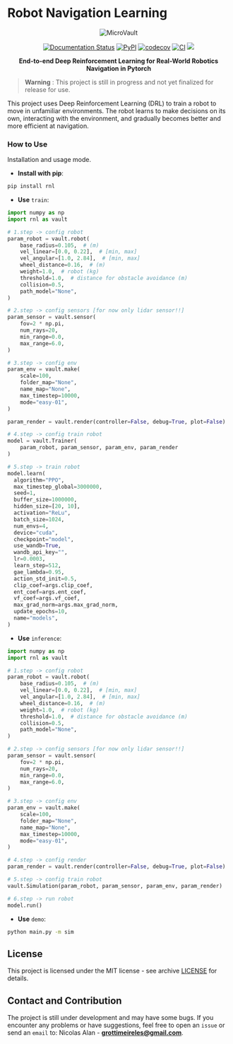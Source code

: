 # Robot Navigation Learning

<div align="center">
     <img src="https://raw.githubusercontent.com/microvault/rnl/main/docs/images/rnl.png" alt="MicroVault">
</div>

<p align="center">
  <a href='https://microvault.readthedocs.io/en/latest/?badge=latest'><img src='https://readthedocs.org/projects/microvault/badge/?version=latest' alt='Documentation Status' /></a>
  <a href="https://pypi.org/project/rnl/"><img alt="PyPI" src="https://img.shields.io/pypi/v/rnl"></a>
  <a href="https://codecov.io/gh/microvault/microvault"><img alt="codecov" src="https://codecov.io/gh/microvault/microvault/graph/badge.svg?token=WRTOBP06AW"></a>
  <a href="https://github.com/microvault/microvault/actions/workflows/main.yaml"><img alt="CI" src="https://github.com/microvault/microvault/actions/workflows/main.yaml/badge.svg"></a>
<a href="https://codeclimate.com/github/microvault/microvault/maintainability"><img src="https://api.codeclimate.com/v1/badges/f121e3b57214eac38280/maintainability" /></a>

</p>

<div align="center">

**End-to-end Deep Reinforcement Learning for Real-World Robotics Navigation in Pytorch**

</div>

> **Warning** :
> This project is still in progress and not yet finalized for release for use.

This project uses Deep Reinforcement Learning (DRL) to train a robot to move in unfamiliar environments. The robot learns to make decisions on its own, interacting with the environment, and gradually becomes better and more efficient at navigation.

### How to Use

Installation and usage mode.

* **Install with pip**:
```bash
pip install rnl
```

*	**Use** `train`:
```python
import numpy as np
import rnl as vault

# 1.step -> config robot
param_robot = vault.robot(
    base_radius=0.105,  # (m)
    vel_linear=[0.0, 0.22],  # [min, max]
    vel_angular=[1.0, 2.84],  # [min, max]
    wheel_distance=0.16,  # (m)
    weight=1.0,  # robot (kg)
    threshold=1.0,  # distance for obstacle avoidance (m)
    collision=0.5, 
    path_model="None",
)

# 2.step -> config sensors [for now only lidar sensor!!]
param_sensor = vault.sensor(
    fov=2 * np.pi,
    num_rays=20,
    min_range=0.0,
    max_range=6.0,
)

# 3.step -> config env
param_env = vault.make(
    scale=100,
    folder_map="None",  
    name_map="None",
    max_timestep=10000,
    mode="easy-01", 
)

param_render = vault.render(controller=False, debug=True, plot=False)

# 4.step -> config train robot
model = vault.Trainer(
    param_robot, param_sensor, param_env, param_render
)

# 5.step -> train robot
model.learn(
  algorithm="PPO",
  max_timestep_global=3000000,
  seed=1,
  buffer_size=1000000,
  hidden_size=[20, 10],
  activation="ReLu",
  batch_size=1024,
  num_envs=4,
  device="cuda",
  checkpoint="model",
  use_wandb=True,
  wandb_api_key="",
  lr=0.0003,
  learn_step=512,
  gae_lambda=0.95,
  action_std_init=0.5,
  clip_coef=args.clip_coef,
  ent_coef=args.ent_coef,
  vf_coef=args.vf_coef,
  max_grad_norm=args.max_grad_norm,
  update_epochs=10,
  name="models",
)

```

*	**Use** `inference`:
```python
import numpy as np
import rnl as vault

# 1.step -> config robot
param_robot = vault.robot(
    base_radius=0.105,  # (m)
    vel_linear=[0.0, 0.22],  # [min, max]
    vel_angular=[1.0, 2.84],  # [min, max]
    wheel_distance=0.16,  # (m)
    weight=1.0,  # robot (kg)
    threshold=1.0,  # distance for obstacle avoidance (m)
    collision=0.5, 
    path_model="None",
)

# 2.step -> config sensors [for now only lidar sensor!!]
param_sensor = vault.sensor(
    fov=2 * np.pi,
    num_rays=20,
    min_range=0.0,
    max_range=6.0,
)

# 3.step -> config env
param_env = vault.make(
    scale=100,
    folder_map="None",  
    name_map="None",
    max_timestep=10000,
    mode="easy-01", 
)

# 4.step -> config render
param_render = vault.render(controller=False, debug=True, plot=False)

# 5.step -> config train robot
vault.Simulation(param_robot, param_sensor, param_env, param_render)

# 6.step -> run robot
model.run()
```

* **Use** `demo`:
```bash
python main.py -m sim
```

## License
This project is licensed under the MIT license - see archive [LICENSE](https://github.com/microvault/rnl/blob/main/LICENSE) for details.

## Contact and Contribution
The project is still under development and may have some bugs. If you encounter any problems or have suggestions, feel free to open an `issue` or send an `email` to:
Nicolas Alan - **grottimeireles@gmail.com**.
